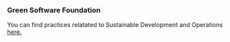 ### Green Software Foundation 

You can find practices relatated to Sustainable Development and Operations [here.](https://github.com/Green-Software-Foundation/patterns/tree/main/docs/catalog)
